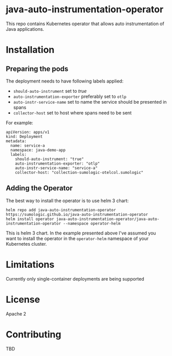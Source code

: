 # java-auto-instrumentation-operator

This repo contains Kubernetes operator that allows auto instrumentation of Java applications.

# Installation

## Preparing the pods

The deployment needs to have following labels applied:
* `should-auto-instrument` set to *true*
* `auto-instrumentation-exporter` preferably set to `otlp`
* `auto-instr-service-name` set to name the service should be presented in spans
* `collector-host` set to host where spans need to be sent

For example:

```
apiVersion: apps/v1
kind: Deployment
metadata:
  name: service-a
  namespace: java-demo-app
  labels:
    should-auto-instrument: "true"
    auto-instrumentation-exporter: "otlp"
    auto-instr-service-name: "service-a"
    collector-host: "collection-sumologic-otelcol.sumologic"
```

## Adding the Operator

The best way to install the operator is to use helm 3 chart:
```shell script
helm repo add java-auto-instrumentation-operator https://sumologic.github.io/java-auto-instrumentation-operator
helm install operator java-auto-instrumentation-operator/java-auto-instrumentation-operator --namespace operator-helm
```
This is helm 3 chart.
In the example presented above I've assumed you want to install the operator in the `operator-helm` namespace
of your Kubernetes cluster.

# Limitations

Currently only single-container deployments are being supported

# License
Apache 2

# Contributing
TBD

